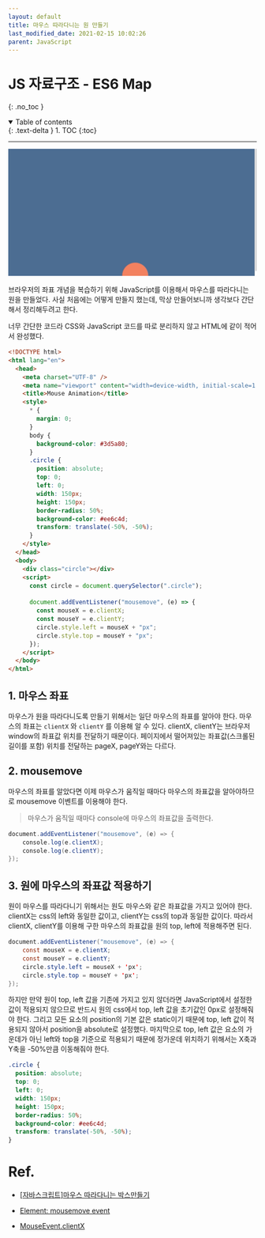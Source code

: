 ```yaml
---
layout: default
title: 마우스 따라다니는 원 만들기
last_modified_date: 2021-02-15 10:02:26
parent: JavaScript
---
```


# JS 자료구조 - ES6 Map

{: .no_toc }

<details open markdown="block">
  <summary>
    Table of contents
  </summary>
  {: .text-delta }
1. TOC
{:toc}
</details>

---

![mouse_animation](/assets/images/javascript/mouse_animation.gif)

브라우저의 좌표 개념을 복습하기 위해 JavaScript를 이용해서 마우스를 따라다니는 원을 만들었다. 사실 처음에는 어떻게 만들지 했는데, 막상 만들어보니까 생각보다 간단해서 정리해두려고 한다.

너무 간단한 코드라 CSS와 JavaScript 코드를 따로 분리하지 않고 HTML에 같이 적어서 완성했다.

```html
<!DOCTYPE html>
<html lang="en">
  <head>
    <meta charset="UTF-8" />
    <meta name="viewport" content="width=device-width, initial-scale=1.0" />
    <title>Mouse Animation</title>
    <style>
      * {
        margin: 0;
      }
      body {
        background-color: #3d5a80;
      }
      .circle {
        position: absolute;
        top: 0;
        left: 0;
        width: 150px;
        height: 150px;
        border-radius: 50%;
        background-color: #ee6c4d;
        transform: translate(-50%, -50%);
      }
    </style>
  </head>
  <body>
    <div class="circle"></div>
    <script>
      const circle = document.querySelector(".circle");

      document.addEventListener("mousemove", (e) => {
        const mouseX = e.clientX;
        const mouseY = e.clientY;
        circle.style.left = mouseX + "px";
        circle.style.top = mouseY + "px";
      });
    </script>
  </body>
</html>
```

## 1. 마우스 좌표

마우스가 원을 따라다니도록 만들기 위해서는 일단 마우스의 좌표를 알아야 한다. 마우스의 좌표는 `clientX` 와 `clientY` 를 이용해 알 수 있다. clientX, clientY는 브라우저 window의 좌표값 위치를 전달하기 때문이다. 페이지에서 떨어져있는 좌표값(스크롤된 길이를 포함) 위치를 전달하는 pageX, pageY와는 다르다.

## 2. mousemove

마우스의 좌표를 알았다면 이제 마우스가 움직일 때마다 마우스의 좌표값을 알아야하므로 mousemove 이벤트를 이용해야 한다.

> 마우스가 움직일 때마다 console에 마우스의 좌표값을 출력한다.

```java
document.addEventListener("mousemove", (e) => {
    console.log(e.clientX);
    console.log(e.clientY);
});
```

## 3. 원에 마우스의 좌표값 적용하기

원이 마우스를 따라다니기 위해서는 원도 마우스와 같은 좌표값을 가지고 있어야 한다. clientX는 css의 left와 동일한 값이고, clientY는 css의 top과 동일한 값이다. 따라서 clientX, clientY를 이용해 구한 마우스의 좌표값을 원의 top, left에 적용해주면 된다.

```java
document.addEventListener("mousemove", (e) => {
    const mouseX = e.clientX;
    const mouseY = e.clientY;
    circle.style.left = mouseX + 'px';
    circle.style.top = mouseY + 'px';
});
```

하지만 만약 원이 top, left 값을 기존에 가지고 있지 않더라면 JavaScript에서 설정한 값이 적용되지 않으므로 반드시 원의 css에서 top, left 값을 초기값인 0px로 설정해줘야 한다. 그리고 모든 요소의 position의 기본 값은 static이기 때문에 top, left 값이 적용되지 않아서 position을 absolute로 설정했다. 마지막으로 top, left 값은 요소의 가운데가 아닌 left와 top을 기준으로 적용되기 때문에 정가운데 위치하기 위해서는 X축과 Y축을 -50%만큼 이동해줘야 한다.

```css
.circle {
  position: absolute;
  top: 0;
  left: 0;
  width: 150px;
  height: 150px;
  border-radius: 50%;
  background-color: #ee6c4d;
  transform: translate(-50%, -50%);
}
```

# Ref.

- [[자바스크립트]마우스 따라다니는 박스만들기](https://andwinter.tistory.com/284)

- [Element: mousemove event](https://developer.mozilla.org/en-US/docs/Web/API/Element/mousemove_event)

- [MouseEvent.clientX](https://developer.mozilla.org/en-US/docs/Web/API/MouseEvent/clientX)
